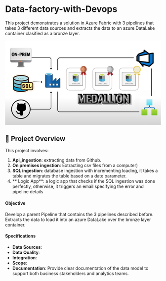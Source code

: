 # Data-factory-with-Devops

This project demonstrates a solution in Azure Fabric with 3 pipelines that takes 3 different data sources and extracts the data to an azure DataLake container clasified as a bronze layer.


![image](assets/DataFactory.png/)

## 📖 Project Overview
This project involves:

1. **Api_ingestion**: extracting data from Github.
2. **On premises ingestion**: Extracting csv files from a computer)
3. **SQL ingestion**: database ingestion with incrementing loading, it takes a table and migrates the table based on a date parameter.
4. ** Logic App**: a logic app that checks if the SQL ingestion was done perfectly, otherwise, it triggers an email specifying the error and pipeline details


   
#### Objective
Develop a parent Pipeline that contains the 3 pipelines described before. Extracts the data to load it into an azure DataLake over the bronze layer container.

#### Specifications
- **Data Sources**: 
- **Data Quality**: 
- **Integration**: 
- **Scope**: 
- **Documentation**: Provide clear documentation of the data model to support both business stakeholders and analytics teams.
